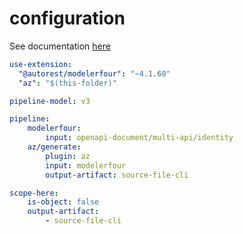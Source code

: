 # configuration

See documentation [here](doc/00-overview.md)

``` yaml
use-extension:
  "@autorest/modelerfour": "~4.1.60"
  "az": "$(this-folder)"

pipeline-model: v3

pipeline:
    modelerfour:
        input: openapi-document/multi-api/identity
    az/generate:
        plugin: az
        input: modelerfour
        output-artifact: source-file-cli

scope-here:
    is-object: false
    output-artifact:
        - source-file-cli
```
